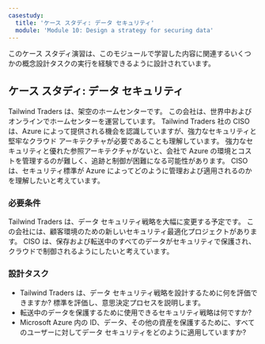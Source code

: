 ```yaml
---
casestudy:
  title: 'ケース スタディ: データ セキュリティ'
  module: 'Module 10: Design a strategy for securing data'
---
```


このケース スタディ演習は、このモジュールで学習した内容に関連するいくつかの概念設計タスクの実行を経験できるように設計されています。

## ケース スタディ: データ セキュリティ

Tailwind Traders は、架空のホームセンターです。 この会社は、世界中およびオンラインでホームセンターを運営しています。 Tailwind Traders 社の CISO は、Azure によって提供される機会を認識していますが、強力なセキュリティと堅牢なクラウド アーキテクチャが必要であることも理解しています。 強力なセキュリティと優れた参照アーキテクチャがないと、会社で Azure の環境とコストを管理するのが難しく、追跡と制御が困難になる可能性があります。 CISO は、セキュリティ標準が Azure によってどのように管理および適用されるのかを理解したいと考えています。

### 必要条件

Tailwind Traders は、データ セキュリティ戦略を大幅に変更する予定です。 この会社には、顧客環境のための新しいセキュリティ最適化プロジェクトがあります。 CISO は、保存および転送中のすべてのデータがセキュリティで保護され、クラウドで制御されるようにしたいと考えています。

### 設計タスク

-   Tailwind Traders は、データ セキュリティ戦略を設計するために何を評価できますか? 標準を評価し、意思決定プロセスを説明します。
-   転送中のデータを保護するために使用できるセキュリティ戦略は何ですか?
- Microsoft Azure 内の ID、データ、その他の資産を保護するために、すべてのユーザーに対してデータ セキュリティをどのように適用していますか?
